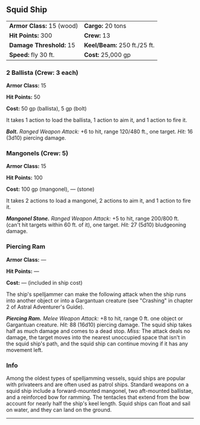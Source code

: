 ﻿## Squid Ship

|                            |                               |
|----------------------------|-------------------------------|
| **Armor Class:** 15 (wood) | **Cargo:** 20 tons            |
| **Hit Points:** 300        | **Crew:** 13                  |
| **Damage Threshold:** 15   | **Keel/Beam:** 250 ft./25 ft. |
| **Speed:** fly 30 ft.      | **Cost:** 25,000 gp           |

### 2 Ballista (Crew: 3 each)

**Armor Class:** 15

**Hit Points:** 50

**Cost:** 50 gp (ballista), 5 gp (bolt)

It takes 1 action to load the ballista, 1 action to aim it, and 1 action to fire it.

***Bolt.*** *Ranged Weapon Attack:*  +6 to hit, range 120/480 ft., one target. *Hit:* 16 (3d10) piercing damage.

### Mangonels (Crew: 5)

**Armor Class:** 15

**Hit Points:** 100

**Cost:** 100 gp (mangonel), — (stone)

It takes 2 actions to load a mangonel, 2 actions to aim it, and 1 action to fire it.

***Mangonel Stone.*** *Ranged Weapon Attack:*  +5 to hit, range 200/800 ft. (can't hit targets within 60 ft. of it), one target. *Hit:* 27 (5d10) bludgeoning damage.

### Piercing Ram

**Armor Class:** —

**Hit Points:** —

**Cost:** — (included in ship cost)

The ship's spelljammer can make the following attack when the ship runs into another object or into a Gargantuan creature (see "Crashing" in chapter 2 of Astral Adventurer's Guide).

***Piercing Ram.*** *Melee Weapon Attack:*  +8 to hit, range 0 ft. one object or Gargantuan creature. *Hit:* 88 (16d10) piercing damage. The squid ship takes half as much damage and comes to a dead stop. *Miss:* The attack deals no damage, the target moves into the nearest unoccupied space that isn't in the squid ship's path, and the squid ship can continue moving if it has any movement left.

### Info

Among the oldest types of spelljamming vessels, squid ships are popular with privateers and are often used as patrol ships. Standard weapons on a squid ship include a forward-mounted mangonel, two aft-mounted ballistae, and a reinforced bow for ramming. The tentacles that extend from the bow account for nearly half the ship's keel length.
Squid ships can float and sail on water, and they can land on the ground.

---

